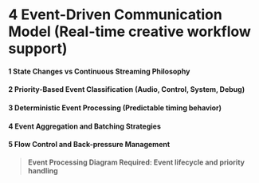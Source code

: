 # 4 Event-Driven Communication Model (Real-time creative workflow support)


#### 1 State Changes vs Continuous Streaming Philosophy


#### 2 Priority-Based Event Classification (Audio, Control, System, Debug)


#### 3 Deterministic Event Processing (Predictable timing behavior)


#### 4 Event Aggregation and Batching Strategies


#### 5 Flow Control and Back-pressure Management


> **Event Processing Diagram Required: Event lifecycle and priority handling**

